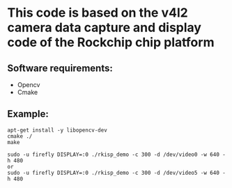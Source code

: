 # This code is based on the v4l2 camera data capture and display code of the Rockchip chip platform

## Software requirements:
* Opencv
* Cmake

## Example:
```
apt-get install -y libopencv-dev
cmake ./
make

sudo -u firefly DISPLAY=:0 ./rkisp_demo -c 300 -d /dev/video0 -w 640 -h 480
or
sudo -u firefly DISPLAY=:0 ./rkisp_demo -c 300 -d /dev/video5 -w 640 -h 480
```
